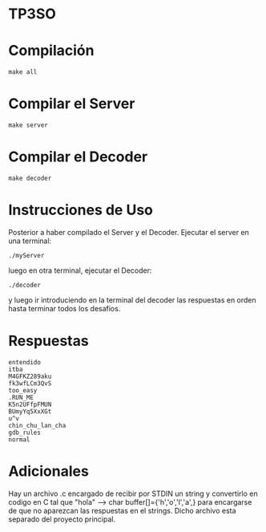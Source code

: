 # TP3SO

# Compilación
    make all

# Compilar el Server

    make server

# Compilar el Decoder 

    make decoder

# Instrucciones de Uso

Posterior a haber compilado el Server y el Decoder. Ejecutar el server en una terminal:

    ./myServer

luego en otra terminal, ejecutar el Decoder:

    ./decoder

y luego ir introduciendo en la terminal del decoder las respuestas en orden hasta terminar todos los desafios.

# Respuestas

    entendido
    itba
    M4GFKZ289aku
    fk3wfLCm3QvS
    too_easy
    .RUN_ME
    K5n2UFfpFMUN
    BUmyYq5XxXGt
    u^v
    chin_chu_lan_cha
    gdb_rules
    normal

# Adicionales
Hay un archivo .c encargado de recibir por STDIN un string y convertirlo en codigo en C tal que "hola" --> char buffer[]={'h','o','l','a',} para encargarse de que no aparezcan las respuestas en el strings. Dicho archivo esta separado del proyecto principal.
